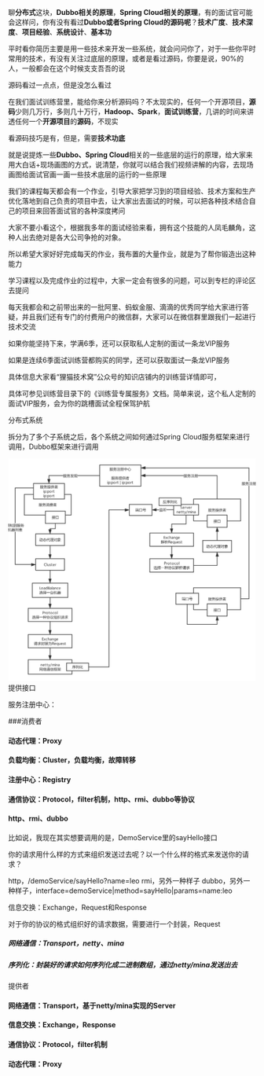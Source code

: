 聊**分布式**这块，**Dubbo相关的原理**，**Spring Cloud相关的原理**，有的面试官可能会这样问，你有没有看过**Dubbo或者Spring Cloud的源码呢**？**技术广度**、**技术深度**、**项目经验**、**系统设计**、**基本功**

平时看你简历主要是用一些技术来开发一些系统，就会问问你了，对于一些你平时常用的技术，有没有关注过底层的原理，或者是看过源码，你要是说，90%的人，一般都会在这个时候支支吾吾的说

源码看过一点点，但是没怎么看过

在我们面试训练营里，能给你来分析源码吗？不太现实的，任何一个开源项目，**源码**少则几万行，多则几十万行，**Hadoop、Spark**，**面试训练营**，几讲的时间来讲透任何一个**开源项目**的**源码**，不现实

看源码技巧是有，但是，需要**技术功底**

就是说提炼一些**Dubbo、Spring Cloud**相关的一些底层的运行的原理，给大家来用大白话+现场画图的方式，说清楚，你就可以结合我们视频讲解的内容，去现场画图给面试官画一画一些技术底层的运行的一些原理


我们的课程每天都会有一个作业，引导大家把学习到的项目经验、技术方案和生产优化落地到自己负责的项目中去，让大家出去面试的时候，可以把各种技术结合自己的项目来回答面试官的各种深度拷问

大家不要小看这个，根据我多年的面试经验来看，拥有这个技能的人凤毛麟角，这种人出去绝对是各大公司争抢的对象。

所以希望大家好好完成每天的作业，我布置的大量作业，就是为了帮你锻造出这种能力

学习课程以及完成作业的过程中，大家一定会有很多的问题，可以到专栏的评论区去提问

每天我都会和之前带出来的一批阿里、蚂蚁金服、滴滴的优秀同学给大家进行答疑，并且我们还有专门的付费用户的微信群，大家可以在微信群里跟我们一起进行技术交流

如果你能坚持下来，学满6季，还可以获取私人定制的面试一条龙VIP服务

如果是连续6季面试训练营都购买的同学，还可以获取面试一条龙VIP服务

具体信息大家看“狸猫技术窝”公众号的知识店铺内的训练营详情即可，

具体可参见训练营目录下的《训练营专属服务》文档。简单来说，这个私人定制的面试VIP服务，会为你的跳槽面试全程保驾护航




分布式系统

拆分为了多个子系统之后，各个系统之间如何通过Spring Cloud服务框架来进行调用，Dubbo框架来进行调用

![Dubbo核心架构原理](/docs/distributed-system/images/dubbo-framework-principle.png)
提供接口

服务注册中心：

###消费者

#### 动态代理：Proxy
#### 负载均衡：Cluster，负载均衡，故障转移
#### 注册中心：Registry
#### 通信协议：Protocol，filter机制，http、rmi、dubbo等协议

#### http、rmi、dubbo

比如说，我现在其实想要调用的是，DemoService里的sayHello接口

你的请求用什么样的方式来组织发送过去呢？以一个什么样的格式来发送你的请求？

http，/demoService/sayHello?name=leo
rmi，另外一种样子
dubbo，另外一种样子，interface=demoService|method=sayHello|params=name:leo

信息交换：Exchange，Request和Response

对于你的协议的格式组织好的请求数据，需要进行一个封装，Request

##### 网络通信：Transport，netty、mina
##### 序列化：封装好的请求如何序列化成二进制数组，通过netty/mina发送出去

提供者

#### 网络通信：Transport，基于netty/mina实现的Server
#### 信息交换：Exchange，Response
#### 通信协议：Protocol，filter机制
#### 动态代理：Proxy
